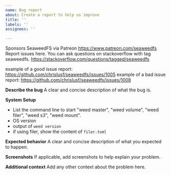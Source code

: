 ```yaml
---
name: Bug report
about: Create a report to help us improve
title: ''
labels: ''
assignees: ''

---
```


Sponsors SeaweedFS via Patreon https://www.patreon.com/seaweedfs
Report issues here. You can ask questions on stackoverflow with tag seaweedfs. https://stackoverflow.com/questions/tagged/seaweedfs

example of a good issue report:
https://github.com/chrislusf/seaweedfs/issues/1005
example of a bad issue report:
https://github.com/chrislusf/seaweedfs/issues/1008

**Describe the bug**
A clear and concise description of what the bug is.

**System Setup**
- List the command line to start "weed master", "weed volume", "weed filer", "weed s3", "weed mount".
- OS version
- output of `weed version`
- if using filer, show the content of `filer.toml`

**Expected behavior**
A clear and concise description of what you expected to happen.

**Screenshots**
If applicable, add screenshots to help explain your problem.

**Additional context**
Add any other context about the problem here.

